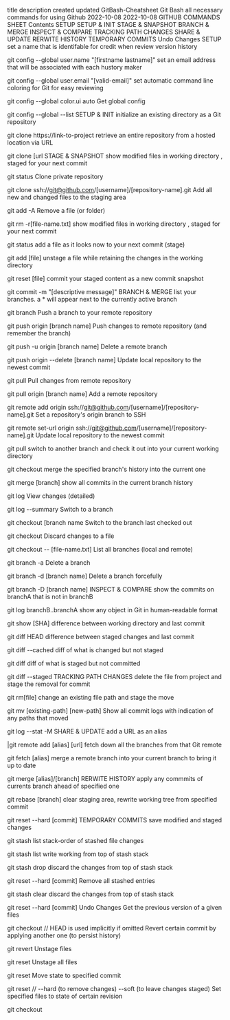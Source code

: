 title	description	created	updated
GitBash-Cheatsheet
Git Bash all necessary commands for using Github
2022-10-08
2022-10-08
GITHUB COMMANDS SHEET
Contents
SETUP
SETUP & INIT
STAGE & SNAPSHOT
BRANCH & MERGE
INSPECT & COMPARE
TRACKING PATH CHANGES
SHARE & UPDATE
RERWITE HISTORY
TEMPORARY COMMITS
Undo Changes
SETUP
set a name that is identifable for credit when review version history

  git config --global user.name "[firstname lastname]"
set an email address that will be associated with each hustory maker

  git config --global user.email "[valid-email]"
set automatic command line coloring for Git for easy reviewing

  git config --global color.ui auto
Get global config

  git config --global --list
SETUP & INIT
initialize an existing directory as a Git repository

  git clone https://link-to-project
retrieve an entire repository from a hosted location via URL

  git clone [url
STAGE & SNAPSHOT
show modified files in working directory , staged for your next commit

  git status
Clone private repository

  git clone ssh://git@github.com/[username]/[repository-name].git
Add all new and changed files to the staging area

  git add -A
Remove a file (or folder)

  git rm -r[file-name.txt]
show modified files in working directory , staged for your next commit

  git status
add a file as it looks now to your next commit (stage)

  git add [file] 
unstage a file while retaining the changes in the working directory

  git reset [file] 
commit your staged content as a new commit snapshot

  git commit -m "[descriptive message]" 
BRANCH & MERGE
list your branches. a * will appear next to the currently active branch

  git branch 
Push a branch to your remote repository

  git push origin [branch name]
Push changes to remote repository (and remember the branch)

  git push -u origin [branch name]
Delete a remote branch

  git push origin --delete [branch name]
Update local repository to the newest commit

  git pull
Pull changes from remote repository

  git pull origin [branch name]
Add a remote repository

  git remote add origin ssh://git@github.com/[username]/[repository-name].git 
Set a repository's origin branch to SSH

  git remote set-url origin ssh://git@github.com/[username]/[repository-name].git
Update local repository to the newest commit

  git pull
switch to another branch and check it out into your current working directory

  git checkout 
merge the specified branch's history into the current one

  git merge [branch] 
show all commits in the current branch history

  git log 
View changes (detailed)

  git log --summary
Switch to a branch

  git checkout [branch name
Switch to the branch last checked out

  git checkout
Discard changes to a file

  git checkout -- [file-name.txt]
List all branches (local and remote)

  git branch -a
Delete a branch

  git branch -d [branch name]
Delete a branch forcefully

  git branch -D [branch name] 
INSPECT & COMPARE
show the commits on branchA that is not in branchB

  git log branchB..branchA
show any object in Git in human-readable format

  git show [SHA]
difference between working directory and last commit

  git diff HEAD
difference between staged changes and last commit

  git diff --cached
diff of what is changed but not staged

  git diff 
diff of what is staged but not committed

  git diff --staged
TRACKING PATH CHANGES
delete the file from project and stage the removal for commit

  git rm[file] 
change an existing file path and stage the move

  git mv [existing-path] [new-path]
Show all commit logs with indication of any paths that moved

  git log --stat -M
SHARE & UPDATE
add a URL as an alias

  |git remote add [alias] [url] 
fetch down all the branches from that Git remote

  git fetch [alias]
merge a remote branch into your current branch to bring it up to date

  git merge [alias]/[branch] 
RERWITE HISTORY
apply any commmits of currents branch ahead of specified one

  git rebase [branch]
clear staging area, rewrite working tree from specified commit

  git reset --hard [commit]
TEMPORARY COMMITS
save modified and staged changes

  git stash
list stack-order of stashed file changes

  git stash list
write working from top of stash stack

  git stash drop
discard the changes from top of stash stack

  git reset --hard [commit]
Remove all stashed entries

  git stash clear
discard the changes from top of stash stack

  git reset --hard [commit]
Undo Changes
Get the previous version of a given files

  git checkout <commit> <paths> // HEAD is used implicitly if <commit> omitted
Revert certain commit by applying another one (to persist history)

  git revert <commit>
Unstage files

  git reset <paths>
Unstage all files

  git reset
Move state to specified commit

  git reset <commit>
// --hard (to remove changes) --soft (to leave changes staged)
Set specified files to state of certain revision

  git checkout <commit> <paths>
